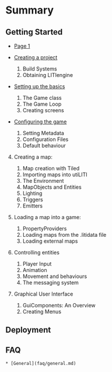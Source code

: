 # Summary

## Getting Started

  * [Page 1](getting-started/README.md)
   
   
* [Creating a project](creating-a-project/README.md)
    1. Build Systems
    2. Obtaining LITIengine

* [Setting up the basics](basic-setup/README.md)
    1. The Game class
    2. The Game Loop
    3. Creating screens

* [Configuring the game](game-configuration/README.md)
    1. Setting Metadata
    2. Configuration Files
    3. Default behaviour

4. Creating a map:
    1. Map creation with Tiled
    2. Importing maps into utiLITI
    3. The Environment
    4. MapObjects and Entities
    5. Lighting
    6. Triggers
    7. Emitters

5. Loading a map into a game:
    1. PropertyProviders
    2. Loading maps from the .litidata file
    3. Loading external maps

6. Controlling entities
    1. Player Input
    2. Animation
    3. Movement and behaviours
    4. The messaging system

7. Graphical User Interface
    1. GuiComponents: An Overview
    2. Creating Menus

## Deployment

## FAQ
    * [General](faq/general.md)

